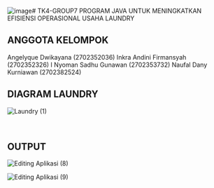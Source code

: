 ![image](https://github.com/inkra/TK4-GROUP7/assets/65702027/16036cf3-3fa6-4070-9f18-1e94958cf4bf)# TK4-GROUP7
PROGRAM JAVA UNTUK MENINGKATKAN EFISIENSI OPERASIONAL USAHA LAUNDRY

<h2>ANGGOTA KELOMPOK</h2>
Angelyque Dwikayana (2702352036)
Inkra Andini Firmansyah (2702352326)
I Nyoman Sadhu Gunawan (2702353732)
Naufal Dany Kurniawan (2702382524)


<h2>DIAGRAM LAUNDRY</h2>

![Laundry (1)](https://user-images.githubusercontent.com/65702027/140892136-16d18b1c-0ef0-4cf9-b756-3631a609a09c.png)

<br>
<h2>OUTPUT</h2>

![Editing Aplikasi (8)](https://user-images.githubusercontent.com/65702027/140894302-f37170de-6560-4dc2-99cc-10155ba7daf3.png)

![Editing Aplikasi (9)](https://user-images.githubusercontent.com/65702027/140894316-e3188424-e15f-4af6-9d9a-be8c8ae7a2af.png)

